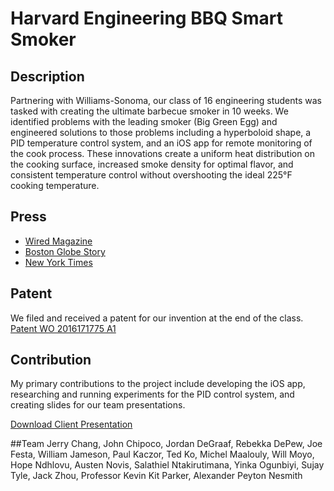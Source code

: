 Harvard Engineering BBQ Smart Smoker
===============

## Description
Partnering with Williams-Sonoma, our class of 16 engineering students was tasked with creating the ultimate barbecue smoker in 10 weeks. We identified problems with the leading smoker (Big Green Egg) and engineered solutions to those problems including a hyperboloid shape, a PID temperature control system, and an iOS app for remote monitoring of the cook process. These innovations create a uniform heat distribution on the cooking surface, increased smoke density for optimal flavor, and consistent temperature control without overshooting the ideal 225°F cooking temperature. 

## Press 
<ul>
	<li><a href="http://www.wired.com/2015/07/high-tech-bbq/">Wired Magazine</a></li>
	<li><a href="http://www.bostonglobe.com/metro/2015/05/05/harvard-class-cooks-ultimate-bbq-smoker/0O4fLQ0rbt9qMGsllPoTjK/story.html">Boston Globe Story</a></li>
	<li><a href="http://www.nytimes.com/2015/07/19/business/learning-to-engineer-a-better-brisket.html">New York Times</a></li>
</ul>

## Patent
We filed and received a patent for our invention at the end of the class. 
<a href="https://www.google.com/patents/WO2016171775A1?cl=en">Patent WO 2016171775 A1</a>

## Contribution
My primary contributions to the project include developing the iOS app, researching and running experiments for the PID control system, and creating slides for our team presentations.

<a href="/ES96_FinalPresentation.pdf">Download Client Presentation</a> 

##Team
Jerry Chang, John Chipoco, Jordan DeGraaf, Rebekka DePew, Joe Festa, William Jameson, Paul Kaczor, Ted Ko, Michel Maalouly, Will Moyo, Hope Ndhlovu, Austen Novis, Salathiel Ntakirutimana, Yinka Ogunbiyi, Sujay Tyle, Jack Zhou, Professor Kevin Kit Parker, Alexander Peyton Nesmith

